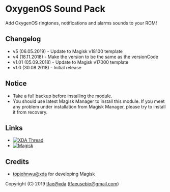 OxygenOS Sound Pack
==========

Add OxygenOS ringtones, notifications and alarms sounds to your ROM!


## Changelog
* v5    (06.05.2019) - Update to Magisk v18100 template
* v4    (18.11.2018) - Make the version to be the same as the versionCode
* v1.01 (05.09.2018) - Update to Magisk v17000 template
* v1.0  (30.08.2018) - Initial release


## Notice
* Take a full backup before installing the module.
* You should use latest Magisk Manager to install this module. If you meet any problem under installation from Magisk Manager, please try to install it from recovery.


## Links
* [![XDA Thread](https://img.shields.io/badge/XDA-Thread-orange.svg)](https://forum.xda-developers.com/apps/magisk/magisk-oxygenos-sound-pack-v4-t3868542)
* [![Magisk](https://img.shields.io/badge/Magisk-v17%2B-brightgreen.svg)](https://forum.xda-developers.com/apps/magisk/official-magisk-v7-universal-systemless-t3473445)


## Credits
* <a href="https://forum.xda-developers.com/member.php?u=4470081">topjohnwu@xda</a> for developing Magisk


Copyright (C) 2019 <a href="https://forum.xda-developers.com/member.php?u=6415870">tfae@xda</a> (tfaeusebio@gmail.com)

